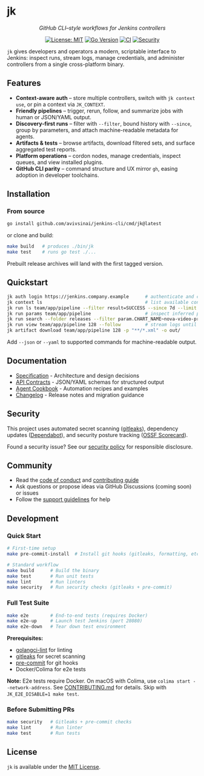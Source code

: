 # jk

<p align="center"><em>GitHub CLI–style workflows for Jenkins controllers</em></p>

<p align="center">
  <a href="LICENSE"><img src="https://img.shields.io/badge/License-MIT-blue.svg" alt="License: MIT"></a>
  <a href="go.mod"><img src="https://img.shields.io/badge/Go-1.25+-00ADD8.svg" alt="Go Version"></a>
  <a href="https://github.com/avivsinai/jenkins-cli/actions/workflows/ci.yml"><img src="https://github.com/avivsinai/jenkins-cli/actions/workflows/ci.yml/badge.svg" alt="CI"></a>
  <a href="https://github.com/avivsinai/jenkins-cli/actions/workflows/gitleaks.yml"><img src="https://github.com/avivsinai/jenkins-cli/actions/workflows/gitleaks.yml/badge.svg" alt="Security"></a>
</p>

`jk` gives developers and operators a modern, scriptable interface to Jenkins: inspect runs, stream logs, manage credentials, and administer controllers from a single cross-platform binary.

## Features

- **Context-aware auth** – store multiple controllers, switch with `jk context use`, or pin a context via `JK_CONTEXT`.
- **Friendly pipelines** – trigger, rerun, follow, and summarize jobs with human or JSON/YAML output.
- **Discovery-first runs** – filter with `--filter`, bound history with `--since`, group by parameters, and attach machine-readable metadata for agents.
- **Artifacts & tests** – browse artifacts, download filtered sets, and surface aggregated test reports.
- **Platform operations** – cordon nodes, manage credentials, inspect queues, and view installed plugins.
- **GitHub CLI parity** – command structure and UX mirror `gh`, easing adoption in developer toolchains.

## Installation

### From source

```bash
go install github.com/avivsinai/jenkins-cli/cmd/jk@latest
```

or clone and build:

```bash
make build   # produces ./bin/jk
make test    # runs go test ./...
```

Prebuilt release archives will land with the first tagged version.

## Quickstart

```bash
jk auth login https://jenkins.company.example      # authenticate and create a context
jk context ls                                      # list available contexts
jk run ls team/app/pipeline --filter result=SUCCESS --since 7d --limit 5 --json --with-meta
jk run params team/app/pipeline                    # inspect inferred parameter metadata
jk run search --folder releases --filter param.CHART_NAME~nova-video-prod --limit 1 --json
jk run view team/app/pipeline 128 --follow         # stream logs until completion
jk artifact download team/app/pipeline 128 -p "**/*.xml" -o out/
```

Add `--json` or `--yaml` to supported commands for machine-readable output.

## Documentation

- [Specification](docs/spec.md) - Architecture and design decisions
- [API Contracts](docs/api.md) - JSON/YAML schemas for structured output
- [Agent Cookbook](docs/agent-cookbook.md) - Automation recipes and examples
- [Changelog](CHANGELOG.md) - Release notes and migration guidance

## Security

This project uses automated secret scanning ([gitleaks](https://github.com/gitleaks/gitleaks)), dependency updates ([Dependabot](https://github.com/dependabot)), and security posture tracking ([OSSF Scorecard](https://github.com/ossf/scorecard)).

Found a security issue? See our [security policy](SECURITY.md) for responsible disclosure.

## Community

- Read the [code of conduct](CODE_OF_CONDUCT.md) and [contributing guide](CONTRIBUTING.md)
- Ask questions or propose ideas via GitHub Discussions (coming soon) or issues
- Follow the [support guidelines](SUPPORT.md) for help

## Development

### Quick Start

```bash
# First-time setup
make pre-commit-install  # Install git hooks (gitleaks, formatting, etc.)

# Standard workflow
make build      # Build the binary
make test       # Run unit tests
make lint       # Run linters
make security   # Run security checks (gitleaks + pre-commit)
```

### Full Test Suite

```bash
make e2e        # End-to-end tests (requires Docker)
make e2e-up     # Launch test Jenkins (port 28080)
make e2e-down   # Tear down test environment
```

**Prerequisites:**
- [golangci-lint](https://golangci-lint.run/) for linting
- [gitleaks](https://github.com/gitleaks/gitleaks) for secret scanning
- [pre-commit](https://pre-commit.com/) for git hooks
- Docker/Colima for e2e tests

**Note:** E2e tests require Docker. On macOS with Colima, use `colima start --network-address`. See [CONTRIBUTING.md](CONTRIBUTING.md#end-to-end-tests) for details. Skip with `JK_E2E_DISABLE=1 make test`.

### Before Submitting PRs

```bash
make security   # Gitleaks + pre-commit checks
make lint       # Run linter
make test       # Run tests
```

## License

`jk` is available under the [MIT License](LICENSE).
